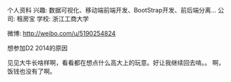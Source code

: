 个人资料
兴趣: 数据可视化、移动端前端开发、BootStrap开发、前后端分离...
公司: 租房宝 
学校: 浙江工商大学

微博: http://weibo.com/u/5190254824



想参加D2 2014的原因

见见大牛长啥样啊，看看都在想点什么高大上的玩意。好让我继续回去啃。。
啊，饭钱也没有了啊。
